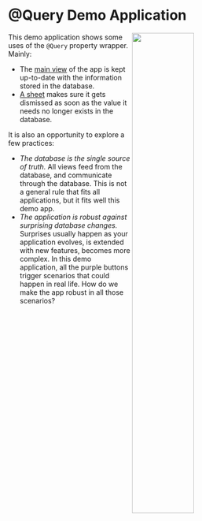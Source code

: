 @Query Demo Application
=======================

<img align="right" src="https://github.com/groue/GRDBQuery/raw/main/Documentation/QueryDemo/Screenshot.png" width="50%">

This demo application shows some uses of the `@Query` property wrapper. Mainly:

- The [main view](QueryDemo/Views/AppView.swift) of the app is kept up-to-date with the information stored in the database.
- [A sheet](QueryDemo/Views/PlayerPresenceView.swift) makes sure it gets dismissed as soon as the value it needs no longer exists in the database.

It is also an opportunity to explore a few practices:

- _The database is the single source of truth._ All views feed from the database, and communicate through the database. This is not a general rule that fits all applications, but it fits well this demo app.
- _The application is robust against surprising database changes._ Surprises usually happen as your application evolves, is extended with new features, becomes more complex. In this demo application, all the purple buttons trigger scenarios that could happen in real life. How do we make the app robust in all those scenarios? 
